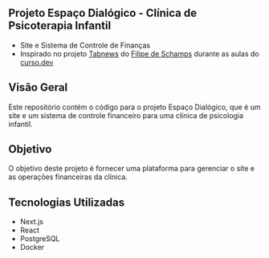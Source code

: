 ## Projeto Espaço Dialógico - Clínica de Psicoterapia Infantil

- Site e Sistema de Controle de Finanças
- Inspirado no projeto [Tabnews](https://github.com/filipedeschamps/tabnews.com.br) do [Filipe de Schamps](https://github.com/filipedeschamps) durante as aulas do [curso.dev](https://curso.dev/)

## Visão Geral

Este repositório contém o código para o projeto Espaço Dialógico, que é um site e um sistema de controle financeiro para uma clínica de psicologia infantil. 

## Objetivo

O objetivo deste projeto é fornecer uma plataforma para gerenciar o site e as operações financeiras da clínica.

## Tecnologias Utilizadas

- Next.js
- React
- PostgreSQL
- Docker
